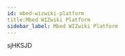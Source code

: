 ```yaml
---
id: mbed-wizwiki-platform
title:Mbed WIZwiki Platform
sidebar_label: Mbed WIZwiki Platform
---
```

sjHKSJD
